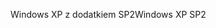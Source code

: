 <span data-ttu-id="bfcf5-101">Windows XP z dodatkiem SP2</span><span class="sxs-lookup"><span data-stu-id="bfcf5-101">Windows XP SP2</span></span>